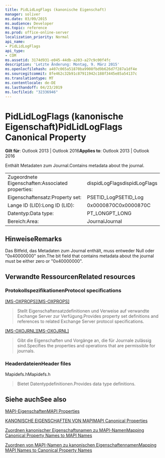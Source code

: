 ```yaml
---
title: PidLidLogFlags (kanonische Eigenschaft)
manager: soliver
ms.date: 03/09/2015
ms.audience: Developer
ms.topic: reference
ms.prod: office-online-server
localization_priority: Normal
api_name:
- PidLidLogFlags
api_type:
- COM
ms.assetid: 3174d931-e045-44db-a203-a27c9c00f4fc
description: 'Letzte Änderung: Montag, 9. März 2015'
ms.openlocfilehash: a407c065a51870ba9908fbd9b626d7f287a1df4e
ms.sourcegitcommit: 8fe462c32b91c87911942c188f3445e85a54137c
ms.translationtype: MT
ms.contentlocale: de-DE
ms.lasthandoff: 04/23/2019
ms.locfileid: "32336946"
---
```

# <a name="pidlidlogflags-canonical-property"></a><span data-ttu-id="a8542-103">PidLidLogFlags (kanonische Eigenschaft)</span><span class="sxs-lookup"><span data-stu-id="a8542-103">PidLidLogFlags Canonical Property</span></span>

  
  
<span data-ttu-id="a8542-104">**Gilt für**: Outlook 2013 | Outlook 2016</span><span class="sxs-lookup"><span data-stu-id="a8542-104">**Applies to**: Outlook 2013 | Outlook 2016</span></span> 
  
<span data-ttu-id="a8542-105">Enthält Metadaten zum Journal.</span><span class="sxs-lookup"><span data-stu-id="a8542-105">Contains metadata about the journal.</span></span>
  
|||
|:-----|:-----|
|<span data-ttu-id="a8542-106">Zugeordnete Eigenschaften:</span><span class="sxs-lookup"><span data-stu-id="a8542-106">Associated properties:</span></span>  <br/> |<span data-ttu-id="a8542-107">dispidLogFlags</span><span class="sxs-lookup"><span data-stu-id="a8542-107">dispidLogFlags</span></span>  <br/> |
|<span data-ttu-id="a8542-108">Eigenschaftensatz:</span><span class="sxs-lookup"><span data-stu-id="a8542-108">Property set:</span></span>  <br/> |<span data-ttu-id="a8542-109">PSETID_Log</span><span class="sxs-lookup"><span data-stu-id="a8542-109">PSETID_Log</span></span>  <br/> |
|<span data-ttu-id="a8542-110">Lange ID (LID):</span><span class="sxs-lookup"><span data-stu-id="a8542-110">Long ID (LID):</span></span>  <br/> |<span data-ttu-id="a8542-111">0x0000870C</span><span class="sxs-lookup"><span data-stu-id="a8542-111">0x0000870C</span></span>  <br/> |
|<span data-ttu-id="a8542-112">Datentyp:</span><span class="sxs-lookup"><span data-stu-id="a8542-112">Data type:</span></span>  <br/> |<span data-ttu-id="a8542-113">PT_LONG</span><span class="sxs-lookup"><span data-stu-id="a8542-113">PT_LONG</span></span>  <br/> |
|<span data-ttu-id="a8542-114">Bereich:</span><span class="sxs-lookup"><span data-stu-id="a8542-114">Area:</span></span>  <br/> |<span data-ttu-id="a8542-115">Journal</span><span class="sxs-lookup"><span data-stu-id="a8542-115">Journal</span></span>  <br/> |
   
## <a name="remarks"></a><span data-ttu-id="a8542-116">Hinweise</span><span class="sxs-lookup"><span data-stu-id="a8542-116">Remarks</span></span>

<span data-ttu-id="a8542-117">Das Bitfeld, das Metadaten zum Journal enthält, muss entweder Null oder "0x40000000" sein.</span><span class="sxs-lookup"><span data-stu-id="a8542-117">The bit field that contains metadata about the journal must be either zero or "0x40000000".</span></span>
  
## <a name="related-resources"></a><span data-ttu-id="a8542-118">Verwandte Ressourcen</span><span class="sxs-lookup"><span data-stu-id="a8542-118">Related resources</span></span>

### <a name="protocol-specifications"></a><span data-ttu-id="a8542-119">Protokollspezifikationen</span><span class="sxs-lookup"><span data-stu-id="a8542-119">Protocol specifications</span></span>

<span data-ttu-id="a8542-120">[[MS-OXPROPS]](https://msdn.microsoft.com/library/f6ab1613-aefe-447d-a49c-18217230b148%28Office.15%29.aspx)</span><span class="sxs-lookup"><span data-stu-id="a8542-120">[[MS-OXPROPS]](https://msdn.microsoft.com/library/f6ab1613-aefe-447d-a49c-18217230b148%28Office.15%29.aspx)</span></span>
  
> <span data-ttu-id="a8542-121">Stellt Eigenschaftensatzdefinitionen und Verweise auf verwandte Exchange Server zur Verfügung.</span><span class="sxs-lookup"><span data-stu-id="a8542-121">Provides property set definitions and references to related Exchange Server protocol specifications.</span></span>
    
<span data-ttu-id="a8542-122">[[MS-OXOJRNL]](https://msdn.microsoft.com/library/2aa04fd2-0f36-4ce4-9178-c0fc70aa8d43%28Office.15%29.aspx)</span><span class="sxs-lookup"><span data-stu-id="a8542-122">[[MS-OXOJRNL]](https://msdn.microsoft.com/library/2aa04fd2-0f36-4ce4-9178-c0fc70aa8d43%28Office.15%29.aspx)</span></span>
  
> <span data-ttu-id="a8542-123">Gibt die Eigenschaften und Vorgänge an, die für Journale zulässig sind.</span><span class="sxs-lookup"><span data-stu-id="a8542-123">Specifies the properties and operations that are permissible for journals.</span></span>
    
### <a name="header-files"></a><span data-ttu-id="a8542-124">Headerdateien</span><span class="sxs-lookup"><span data-stu-id="a8542-124">Header files</span></span>

<span data-ttu-id="a8542-125">Mapidefs.h</span><span class="sxs-lookup"><span data-stu-id="a8542-125">Mapidefs.h</span></span>
  
> <span data-ttu-id="a8542-126">Bietet Datentypdefinitionen.</span><span class="sxs-lookup"><span data-stu-id="a8542-126">Provides data type definitions.</span></span>
    
## <a name="see-also"></a><span data-ttu-id="a8542-127">Siehe auch</span><span class="sxs-lookup"><span data-stu-id="a8542-127">See also</span></span>



[<span data-ttu-id="a8542-128">MAPI-Eigenschaften</span><span class="sxs-lookup"><span data-stu-id="a8542-128">MAPI Properties</span></span>](mapi-properties.md)
  
[<span data-ttu-id="a8542-129">KANONISCHE EIGENSCHAFTEN VON MAPI</span><span class="sxs-lookup"><span data-stu-id="a8542-129">MAPI Canonical Properties</span></span>](mapi-canonical-properties.md)
  
[<span data-ttu-id="a8542-130">Zuordnen kanonischer Eigenschaftsnamen zu MAPI-Namen</span><span class="sxs-lookup"><span data-stu-id="a8542-130">Mapping Canonical Property Names to MAPI Names</span></span>](mapping-canonical-property-names-to-mapi-names.md)
  
[<span data-ttu-id="a8542-131">Zuordnen von MAPI-Namen zu kanonischen Eigenschaftennamen</span><span class="sxs-lookup"><span data-stu-id="a8542-131">Mapping MAPI Names to Canonical Property Names</span></span>](mapping-mapi-names-to-canonical-property-names.md)

